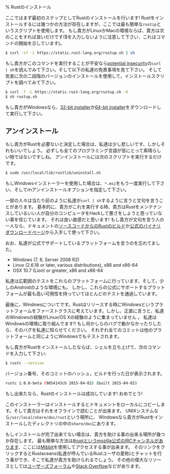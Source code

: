 % Rustのインストール

ここではまず最初のステップとしてRustのインストールを行います!
Rustをインストールするには幾つかの方法が存在しますが、ここでは最も簡単な`rustip`というスクリプトを使用します。
もし貴方がLinuxかMacの環境ならば、貴方は次のことをすれば良いだけです($を入力しないように注意して下さい．これはコマンドの開始を示しています)。

```bash
$ curl -sf -L https://static.rust-lang.org/rustup.sh | sh
```

もし貴方がこのコマンドを実行することが不安なら[potential insecurity][insecurity]の`curl
| sh`を読んでみて下さい。そして以下の私達の免責事項を見て下さい。
そして気楽に次の二段階のバージョンのインストールを使用して，インストールスクリプトを調べてみて下さい。

```bash
$ curl -f -L https://static.rust-lang.org/rustup.sh -O
$ sh rustup.sh
```

[insecurity]: http://curlpipesh.tumblr.com

もし貴方がWindowsなら、[32-bit installer][win32]か[64-bit installer][win64]をダウンロードして実行して下さい。

[win32]: https://static.rust-lang.org/dist/rust-1.0.0-beta-i686-pc-windows-gnu.msi
[win64]: https://static.rust-lang.org/dist/rust-1.0.0-beta-x86_64-pc-windows-gnu.msi

## アンインストール

もし貴方がRustを必要ないと決定した場合は、私達は少し悲しいです、しかしそれもいいでしょう。
必ずしも全てのプログラミング言語が皆にとって素晴らしい物ではないですしね。
アンインストールには次のスクリプトを実行するだけです。

```bash
$ sudo /usr/local/lib/rustlib/uninstall.sh
```

もしWindowsインストーラーを使用した場合は、`*.msi`をもう一度実行して下さい、そしてｍアンインストールオプションを指定して下さい。

一部の人々は当たり前のように私達が`curl | sh`するように言うと文句を言うことがあります。
基本的に、貴方がこれを実行する時、貴方はRustをメンテナンスしているいい人が自分のコンピュータをHackして悪さをしようと思っていない事を信じています。
それは良い直感だと思います!
もし貴方が文句を言う人の一人なら、ドキュメントの[ソースコードからのRustのビルド][from source]か[公式のバイナリダウンロードページ][install page]から入手して使って下さい。

[from source]: https://github.com/rust-lang/rust#building-from-source
[install page]: http://www.rust-lang.org/install.html

おお、私達が公式でサポートしているプラットフォームを言うのを忘れてました。

* Windows (7, 8, Server 2008 R2)
* Linux (2.6.18 or later, various distributions), x86 and x86-64
* OSX 10.7 (Lion) or greater, x86 and x86-64

私達は広範囲のテストをこれらのプラットフォームに行っています、そして，少しのAndroidのような環境にも。
しかし、これらの公式にサポートするプラットフォームが最も高い可用性を持っていてほとんどのテストを通過しています。

最後に，Windowsについてです。Rustはリリースする時にWindowsというプラットフォームをファーストクラスに考えています。しかし、正直に言うと、私達のWindowsの経験がLinux/OS Xの経験のように集まっていません 。
私達はWindowsの環境に取り組んでます!!
もし何かしらのバグで動かなかったりしたら、そのバグを私達に知らせてください。
それぞれ全てのコミットは他のプラットフォームと同じようにWindowsでもテストされます。

もし貴方がRustをインストールしたならば、シェルを立ち上げて、次のコマンドを入力して下さい:

```bash
$ rustc --version
```

バージョン番号、そのコミットのハッシュ，ビルドを行った日が表示されます。

```bash
rustc 1.0.0-beta (9854143cb 2015-04-02) (built 2015-04-02)
```

もし出来たなら、Rustのインストールは成功しています! おめでとう!

このインストーラーはインストールするとドキュメントをローカルにコピーします。そして貴方はそれをオフラインで読むことが出来ます。
UNIXシステムなら`/usr/local/share/doc/rust`という場所に、
Windowsなら貴方がRustをインストールしたディレクトリの中の`share/doc`にあります。

もしインストールが完了出来てない場合は、貴方を助ける事の出来る場所が幾つか存在します。
最も簡単な方法は[#rustというmozilla公式のIRCチャンネルがあります][irc]、ここには[Mibbit][mibbit]を使用してアクセスする事が出来ます。
そのリンクをクリックするとRustaceans(私達が呼んでいるRustユーザの愛称)とチャットを行う事ができ、そこで私達が貴方を助けられるでしょう。
その他の偉大なリソースとしては[ユーザーズフォーラム][users]や[Stack Overflow][stackoverflow]などがあります。


[irc]: irc://irc.mozilla.org/#rust
[mibbit]: http://chat.mibbit.com/?server=irc.mozilla.org&channel=%23rust
[users]: http://users.rust-lang.org/ 
[stackoverflow]: http://stackoverflow.com/questions/tagged/rust
